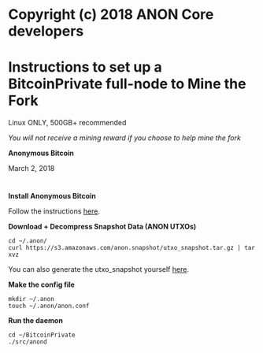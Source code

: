# Copyright (c) 2018 ANON Core developers
# Instructions to set up a BitcoinPrivate full-node to Mine the Fork
Linux ONLY, 500GB+ recommended

*You will not receive a mining reward if you choose to help mine the fork*

**Anonymous Bitcoin**

March 2, 2018

#

**Install Anonymous Bitcoin**

Follow the instructions [here]([INSERT_GITHUB_REPO_URL]).

**Download + Decompress Snapshot Data (ANON UTXOs)**
```
cd ~/.anon/
curl https://s3.amazonaws.com/anon.snapshot/utxo_snapshot.tar.gz | tar xvz
```

You can also generate the utxo_snapshot yourself [here]([INSERT_GITHUB_REPO_URL]).

**Make the config file**
```
mkdir ~/.anon
touch ~/.anon/anon.conf
```

**Run the daemon**
```
cd ~/BitcoinPrivate
./src/anond
```
